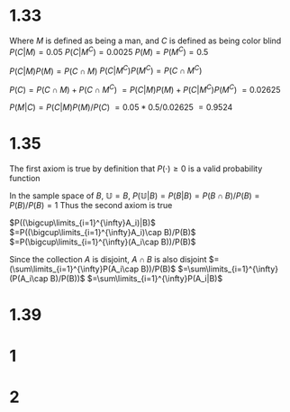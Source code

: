 # 1.33

Where $M$ is defined as being a man, and $C$ is defined as being color blind
$P(C|M)=0.05$
$P(C|M^C)=0.0025$
$P(M)=P(M^C)=0.5$

$P(C|M)P(M)=P(C\cap M)$
$P(C|M^C)P(M^C)=P(C\cap M^C)$

$P(C)=P(C\cap M)+P(C\cap M^C)$
$=P(C|M)P(M)+P(C|M^C)P(M^C)$
$=0.02625$

$P(M|C)=P(C|M)P(M)/P(C)$
$=0.05*0.5/0.02625$
$=0.9524$

# 1.35

The first axiom is true by definition that $P(\cdot)\ge0$ is a valid probability function

In the sample space of $B$, $\mathbb{U}=B$,
$P(\mathbb{U}|B)=P(B|B)=P(B\cap B)/P(B)=P(B)/P(B)=1$
Thus the second axiom is true

$P((\bigcup\limits_{i=1}^{\infty}A_i)|B)$
$=P((\bigcup\limits_{i=1}^{\infty}A_i)\cap B)/P(B)$
$=P(\bigcup\limits_{i=1}^{\infty}(A_i\cap B))/P(B)$

Since the collection $A$ is disjoint, $A\cap B$ is also disjoint
$=(\sum\limits_{i=1}^{\infty}P(A_i\cap B))/P(B)$
$=\sum\limits_{i=1}^{\infty}(P(A_i\cap B)/P(B))$
$=\sum\limits_{i=1}^{\infty}P(A_i|B)$



# 1.39

# 1

# 2